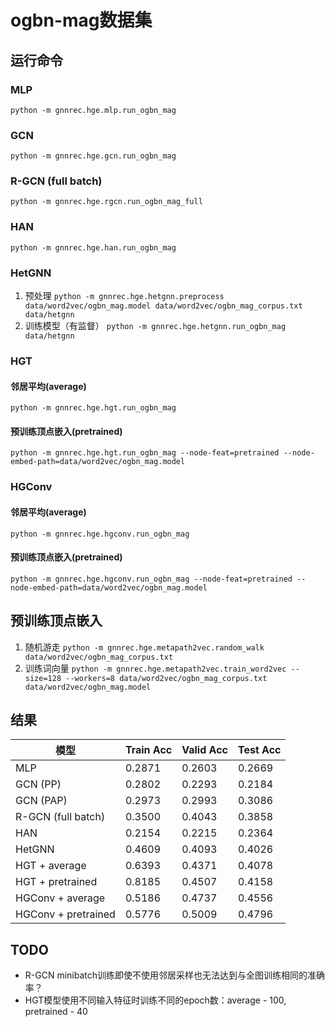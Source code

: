 # ogbn-mag数据集
## 运行命令
### MLP
`python -m gnnrec.hge.mlp.run_ogbn_mag`

### GCN
`python -m gnnrec.hge.gcn.run_ogbn_mag`

### R-GCN (full batch)
`python -m gnnrec.hge.rgcn.run_ogbn_mag_full`

### HAN
`python -m gnnrec.hge.han.run_ogbn_mag`

### HetGNN
1. 预处理 `python -m gnnrec.hge.hetgnn.preprocess data/word2vec/ogbn_mag.model data/word2vec/ogbn_mag_corpus.txt data/hetgnn`
2. 训练模型（有监督） `python -m gnnrec.hge.hetgnn.run_ogbn_mag data/hetgnn`

### HGT
#### 邻居平均(average)
`python -m gnnrec.hge.hgt.run_ogbn_mag`

#### 预训练顶点嵌入(pretrained)
`python -m gnnrec.hge.hgt.run_ogbn_mag --node-feat=pretrained --node-embed-path=data/word2vec/ogbn_mag.model`

### HGConv
#### 邻居平均(average)
`python -m gnnrec.hge.hgconv.run_ogbn_mag`

#### 预训练顶点嵌入(pretrained)
`python -m gnnrec.hge.hgconv.run_ogbn_mag --node-feat=pretrained --node-embed-path=data/word2vec/ogbn_mag.model`

## 预训练顶点嵌入
1. 随机游走 `python -m gnnrec.hge.metapath2vec.random_walk data/word2vec/ogbn_mag_corpus.txt`
2. 训练词向量 `python -m gnnrec.hge.metapath2vec.train_word2vec --size=128 --workers=8 data/word2vec/ogbn_mag_corpus.txt data/word2vec/ogbn_mag.model`

## 结果
| 模型 | Train Acc | Valid Acc | Test Acc |
| --- | --- | --- | --- |
| MLP | 0.2871 | 0.2603 | 0.2669 |
| GCN (PP) | 0.2802 | 0.2293 | 0.2184 |
| GCN (PAP) | 0.2973 | 0.2993 | 0.3086 |
| R-GCN (full batch) | 0.3500 | 0.4043 | 0.3858 |
| HAN | 0.2154 | 0.2215 | 0.2364 |
| HetGNN | 0.4609 | 0.4093 | 0.4026 |
| HGT + average | 0.6393 | 0.4371 | 0.4078 |
| HGT + pretrained | 0.8185 | 0.4507 | 0.4158 |
| HGConv + average | 0.5186 | 0.4737 | 0.4556 |
| HGConv + pretrained | 0.5776 | 0.5009 | 0.4796 |

## TODO
* R-GCN minibatch训练即使不使用邻居采样也无法达到与全图训练相同的准确率？
* HGT模型使用不同输入特征时训练不同的epoch数：average - 100, pretrained - 40
